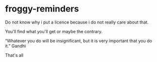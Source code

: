 # froggy-reminders
Do not know why i put a licence because i do not really care  about that.

You'll find what you'll get or maybe the contrary. 

“Whatever you do will be insignificant, but it is very important that you do it.” Gandhi 

That's all 

